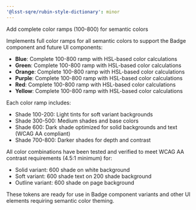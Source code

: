 ```yaml
---
'@lsst-sqre/rubin-style-dictionary': minor
---
```


Add complete color ramps (100-800) for semantic colors

Implements full color ramps for all semantic colors to support the Badge component and future UI components:

- **Blue**: Complete 100-800 ramp with HSL-based color calculations
- **Green**: Complete 100-800 ramp with HSL-based color calculations
- **Orange**: Complete 100-800 ramp with HSL-based color calculations
- **Purple**: Complete 100-800 ramp with HSL-based color calculations
- **Red**: Complete 100-800 ramp with HSL-based color calculations
- **Yellow**: Complete 100-800 ramp with HSL-based color calculations

Each color ramp includes:
- Shade 100-200: Light tints for soft variant backgrounds
- Shade 300-500: Medium shades and base colors
- Shade 600: Dark shade optimized for solid backgrounds and text (WCAG AA compliant)
- Shade 700-800: Darker shades for depth and contrast

All color combinations have been tested and verified to meet WCAG AA contrast requirements (4.5:1 minimum) for:
- Solid variant: 600 shade on white background
- Soft variant: 600 shade text on 200 shade background
- Outline variant: 600 shade on page background

These tokens are ready for use in Badge component variants and other UI elements requiring semantic color theming.
